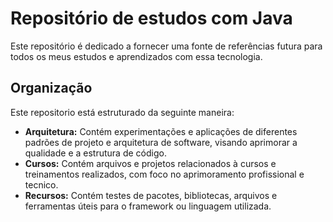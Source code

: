 # Repositório de estudos com Java

Este repositório é dedicado a fornecer uma fonte de referências futura para todos os meus estudos e aprendizados com essa tecnologia.

## Organização

Este repositorio está estruturado da seguinte maneira:

- **Arquitetura:** Contém experimentações e aplicações de diferentes padrões de projeto e arquitetura de software, visando aprimorar a qualidade e a estrutura de código.
- **Cursos:** Contém arquivos e projetos relacionados à cursos e treinamentos realizados, com foco no aprimoramento profissional e tecnico.
- **Recursos:** Contém testes de pacotes, bibliotecas, arquivos e ferramentas úteis para o framework ou linguagem utilizada.